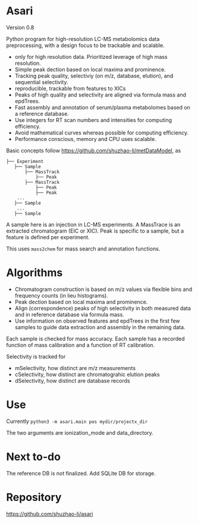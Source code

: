 Asari
=====

Version 0.8

Python program for high-resolution LC-MS metabolomics data preprocessing, 
with a design focus to be trackable and scalable.

- only for high resolution data. Prioritized leverage of high mass resolution.
- Simple peak dection based on local maxima and prominence.
- Tracking peak quality, selectiviy (on m/z, database, elution), and sequential selectivity.
- reproducible, trackable from features to XICs
- Peaks of high quality and selectivity are aligned via formula mass and epdTrees.
- Fast assembly and annotation of serum/plasma metabolomes based on a reference database.
- Use integers for RT scan numbers and intensities for computing efficiency. 
- Avoid mathematical curves whereas possible for computing efficiency. 
- Performance conscious, memory and CPU uses scalable.

Basic concepts follow https://github.com/shuzhao-li/metDataModel, as

    ├── Experiment
       ├── Sample
           ├── MassTrack
               ├── Peak
           ├── MassTrack 
               ├── Peak
               ├── Peak
        ...
       ├── Sample 
        ...
       ├── Sample 

A sample here is an injection in LC-MS experiments. A MassTrace is an extracted chromatogram (EIC or XIC).
Peak is specific to a sample, but a feature is defined per experiment.

This uses `mass2chem` for mass search and annotation functions.

Algorithms
==========

- Chromatogram construction is based on m/z values via flexible bins and frequency counts (in lieu histograms). 
- Peak dection based on local maxima and prominence.
- Align (correspondence) peaks of high selectivity in both measured data and in reference database via formula mass.
- Use information on observed features and epdTrees in the first few samples to guide data extraction and assembly in the remaining data.


Each sample is checked for mass accuracy. 
Each sample has a recorded function of mass calibration and a function of RT calibration.

Selectivity is tracked for
- mSelectivity, how distinct are m/z measurements 
- cSelectivity, how distinct are chromatograhic elution peaks
- dSelectivity, how distinct are database records 


Use
===
Currently 
`python3 -m asari.main pos mydir/projectx_dir`

The two arguments are ionization_mode and data_directory.

Next to-do
==========

The reference DB is not finalized. 
Add SQLite DB for storage.


Repository
==========
https://github.com/shuzhao-li/asari
